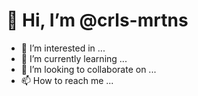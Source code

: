 # 👋 Hi, I’m @crls-mrtns
- 👀 I’m interested in ...
- 🌱 I’m currently learning ...
- 💞️ I’m looking to collaborate on ...
- 📫 How to reach me ...

<!---
crls-mrtns/crls-mrtns is a ✨ special ✨ repository because its `README.md` (this file) appears on your GitHub profile.
You can click the Preview link to take a look at your changes.
--->
